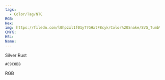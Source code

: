 ```yaml
---
tags:
  - Color/Tag/NTC
RGB:
Hex:
img: https://filedn.com/l0hpzxl1f01yT7GHxtF8cyk/Color%20Snake/SVG_Tumb%20Mass%20No%20Name/C9C0BB.svg
CMYK:
HSL:
Name:
---
```

Silver Rust
```palette
#C9C0BB
```
RGB
